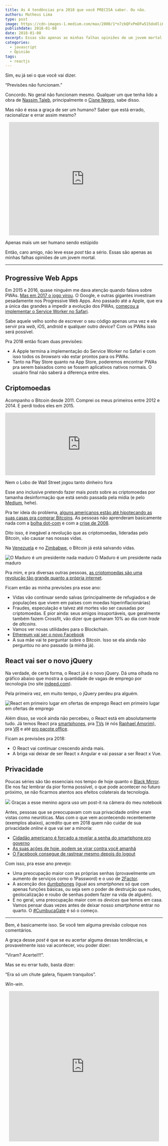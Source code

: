 ```yaml
---
title: As 4 tendências pra 2018 que você PRECISA saber. Ou não.
authors: Matheus Lima
type: post
image: https://cdn-images-1.medium.com/max/2000/1*n7zbQFxPmDFw515doOli6Q.jpeg
publishdate: 2018-01-08
date: 2018-01-08
excerpt: Essas são apenas as minhas falhas opiniões de um jovem mortal.
categories:
  - javascript
  - Opinião
tags:
  - reactjs
---
```


Sim, eu já sei o que você vai dizer.

“Previsões não funcionam.”

Concordo. No geral não funcionam mesmo. Qualquer um que tenha lido a obra de
[Nassim
Taleb](https://www.amazon.com.br/s/ref=nb_sb_noss_2?__mk_pt_BR=ÃMÃÅ½ÃÃ&url=search-alias=aps&field-keywords=nassim+taleb),
principalmente o [Cisne
Negro](https://www.amazon.com.br/lÃ³gica-Cisne-Negro-altamente-improvÃ¡vel-ebook/dp/B01ACFIWSE/ref=sr_1_2?ie=UTF8&qid=1515243066&sr=8-2&keywords=nassim+taleb),
sabe disso.

Mas não é essa a graça de ser um humano? Saber que está errado, racionalizar e
errar assim mesmo?

<iframe src="https://giphy.com/embed/LyMneDkZMAkwM" style="margin: 0 auto; display: block;" width="480" height="362" frameBorder="0" class="giphy-embed" allowFullScreen></iframe>

<span class="figcaption_hack">Apenas mais um ser humano sendo estúpido</span>

Então, caro amigo, não leve esse *post* tão a sério. Essas são apenas as minhas
falhas opiniões de um jovem mortal.

*****

## Progressive Web Apps

Em 2015 e 2016, quase ninguém me dava atenção quando falava sobre PWAs. [Mas em
2017 o jogo
virou](https://medium.com/tableless/introduÃ§Ã£o-aos-progressive-web-apps-ad47ba24cddb).
O Google, e outras gigantes investiram pesadamente nos Progressive Web Apps. Ano
passado até a Apple, que era a única das grandes a impedir a evolução dos PWAs,
[começou a implementar o Service Worker no
Safari](https://braziljs.org/blog/suporte-service-workers-anunciado-no-safari-technology-preview-46/).

Sabe aquele velho sonho de escrever o seu código apenas uma vez e ele servir pra
*web*, iOS, android e qualquer outro *device*? Com os PWAs isso será possível.

Pra 2018 então ficam duas previsões:

* A Apple termina a implementação do Service Worker no Safari e com isso todos os
*browsers* vão estar prontos para os PWAs.
* Tanto na Play Store quanto na App Store, poderemos encontrar PWAs pra serem
baixados como se fossem aplicativos nativos normais. O usuário final não saberá
a diferença entre eles.

## Criptomoedas

Acompanho o Bitcoin desde 2011. Comprei os meus primeiros entre 2012 e 2014. E
perdi todos eles em 2015.

<iframe src="https://giphy.com/embed/gTURHJs4e2Ies" width="480" height="200" frameBorder="0" class="giphy-embed" allowFullScreen></iframe>

<span class="figcaption_hack">Nem o Lobo de Wall Street jogou tanto dinheiro fora</span>

Esse ano inclusive pretendo fazer mais *posts* sobre as criptomoedas por tamanha
desinformação que está sendo passada pela mídia (e pelo [Medium](https://medium.com/tag/cryptocurrency-investment), hehe).

Pra ter ideia do problema, [alguns americanos estão até hipotecando as suas
casas pra comprar
Bitcoins](https://www.cnbc.com/2017/12/11/people-are-taking-out-mortgages-to-buy-bitcoin-says-joseph-borg.html).
As pessoas não aprenderam basicamente nada com a [bolha
dot-com](https://pt.wikipedia.org/wiki/Bolha_da_Internet) e com a [crise de
2008](https://pt.wikipedia.org/wiki/Crise_econÃ´mica_de_2007â2008).

Dito isso, é inegável a revolução que as criptomoedas, lideradas pelo Bitcoin,
vão causar nas nossas vidas.

Na [Venezuela](http://www.bbc.com/portuguese/internacional-38553632) e no
[Zimbabwe](http://www.telegraph.co.uk/technology/2017/11/20/bitcoin-has-become-zimbabwes-crisis-currency/),
o Bitcoin já está salvando vidas.

![O Maduro é um presidente nada maduro](https://cdn-images-1.medium.com/max/800/1*9QrER8kUVUSfEZaCZpLE4g.jpeg)
<span class="figcaption_hack">O Maduro é um presidente nada maduro</span>

Pra mim, e pra diversas outras pessoas, [as criptomoedas são uma revolução tão
grande quanto a própria
internet](http://www.telegraph.co.uk/finance/currency/11434904/Bitcoin-revolution-could-be-the-next-internet-says-Bank-of-England.html).

Ficam então as minha previsões pra esse ano:

* Vidas vão continuar sendo salvas (principalmente de refugiados e de populações
que vivem em países com moedas hiperinflacionárias)
* Fraudes, especulação e talvez até mortes vão ser causadas por criptomoedas. E
pior ainda: seus amigos insuportáveis, que geralmente também fazem Crossfit, vão
dizer que ganharam 10% ao dia com *trade* de *altcoins*.
* Vamos ver novas utilidades para o Blockchain.
* [Ethereum vai ser o novo
Facebook](http://www.telegraph.co.uk/finance/currency/11434904/Bitcoin-revolution-could-be-the-next-internet-says-Bank-of-England.html)
* A sua mãe vai te perguntar sobre o Bitcoin. Isso se ela ainda não perguntou no
ano passado (a minha já).

## React vai ser o novo jQuery

Na verdade, de certa forma, o React já é o novo jQuery. Dá uma olhada no gráfico
abaixo que mostra a quantidade de vagas de emprego por tecnologia (no site
[indeed.com](https://www.indeed.com.br/?r=us)).

Pela primeira vez, em muito tempo, o jQuery perdeu pra alguém.

![React em primeiro lugar em ofertas de emprego](https://cdn-images-1.medium.com/max/800/1*dNbkMBP03-ArSadyC3sITg.png)
<span class="figcaption_hack">React em primeiro lugar em ofertas de emprego</span>

Além disso, se você ainda não percebeu, o React está em absolutamente tudo. Já
temos React pra [smartphones](https://facebook.github.io/react-native/), pra
[TVs](https://github.com/raphamorim/react-tv) (é nós [Raphael
Amorim](https://medium.com/@raphamorim)), pra
[VR](https://facebook.github.io/react-vr/) e até [pro pacote
office](https://github.com/nitin42/redocx).

Ficam as previsões pra 2018:

* O React vai continuar crescendo ainda mais.
* A briga vai deixar de ser React x Angular e vai passar a ser React x Vue.

## Privacidade

Poucas séries são tão essenciais nos tempo de hoje quanto o [Black
Mirror](https://www.netflix.com/title/70264888). Ele nos faz lembrar da pior
forma possível, o que pode acontecer no futuro próximo, se não ficarmos atentos
aos efeitos colaterais da tecnologia.

![](https://cdn-images-1.medium.com/max/800/1*G3rscCZ9yOnhB3fZTKmhZg.jpeg)
<span class="figcaption_hack">Graças a esse menino agora uso um post-it na câmera do meu notebook</span>

Antes, pessoas que se preocupavam com sua privacidade *online* eram vistas como
neuróticas. Mas com o que vem acontecendo recentemente (exemplos abaixo),
acredito que em 2018 quem não cuidar de sua privacidade *online* é que vai ser a
minoria:

* [Cidadão americano é forçado a revelar a senha do smartphone pro
governo](https://medium.freecodecamp.org/ill-never-bring-my-phone-on-an-international-flight-again-neither-should-you-e9289cde0e5f)
* [As suas ações de hoje, podem se virar contra você
amanhã](https://www.expressvpn.com/blog/why-you-should-care-about-privacy/)
* [O Facebook consegue de rastrear mesmo depois do
logout](https://www.theguardian.com/technology/2017/jul/03/facebook-track-browsing-history-california-lawsuit)

Com isso, pra esse ano prevejo:

* Uma preocupação maior com as próprias senhas (provavelmente um aumento de
serviços como o 1Password) e o uso de [2Factor](https://twofactorauth.org/).
* A ascenção dos
[dumbphones](http://www.dailymail.co.uk/sciencetech/article-5061263/Dumbphones-basic-functions-big-trend.html)
(igual aos *smartphones* só que com apenas funções básicas, ou seja sem o poder
de destruição que nudes, geolocalização e roubo de senhas podem fazer na vida de
alguém).
* E no geral, uma preocupação maior com os *devices* que temos em casa. Vamos
pensar duas vezes antes de deixar nosso *smartphone* entrar no quarto. O
[#CumbucaGate](http://www.b9.com.br/80032/braincast-250-cumbucagate/) é só o
começo.

*****

Bem, é basicamente isso. Se você tem alguma previsão coloque nos comentários.

A graça desse *post* é que se eu acertar alguma dessas tendências, e
provavelmente isso vai acontecer, vou poder dizer:

“Viram? Acertei!!!”.

Mas se eu errar tudo, basta dizer:

“Era só um chute galera, fiquem tranquilos”.

*Win-win*.

<iframe src="https://giphy.com/embed/xNBcChLQt7s9a" style="margin: 0 auto; display: block;" width="480" height="480" frameBorder="0" class="giphy-embed" allowFullScreen></iframe>

